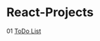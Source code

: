 # React-Projects
01  [ToDo List](https://codesandbox.io/p/sandbox/todo-list-p2s5sz?file=%2Fpublic%2Fstyles.css%3A80%2C1)



